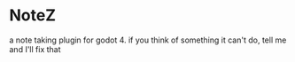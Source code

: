# NoteZ
a note taking plugin for godot 4. if you think of something it can't do, tell me and I'll fix that
